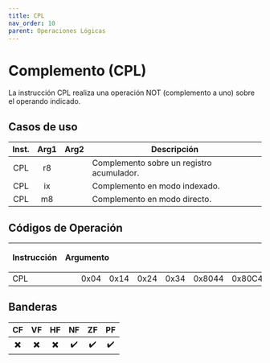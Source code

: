 ```yaml
---
title: CPL
nav_order: 10
parent: Operaciones Lógicas
---
```


# Complemento (CPL)

La instrucción CPL realiza una operación NOT (complemento a uno) sobre el operando indicado.

## Casos de uso

| Inst. | Arg1 | Arg2 | Descripción                         |
|:-----:|:----:|:----:|-------------------------------------|
| CPL   | r8   |      | Complemento sobre un registro acumulador.      |
| CPL   | ix   |      | Complemento en modo indexado.       |
| CPL   | m8   |      | Complemento en modo directo.        |

## Códigos de Operación

<table>
    <thead>
        <tr>
            <th rowspan=3 style="text-align: left;">Instrucción</th>
            <th rowspan=3 colspan=8 style="text-align: left;">Argumento</th>
            <th rowspan=2 style="text-align: center;">Inmediato</th>
            <th rowspan=2 style="text-align: center;">Inherente</th>
            <th colspan=3 style="text-align: center;">Acumuladores</th>
            <th rowspan=2 style="text-align: center;">Directo</th>
            <th colspan=2 style="text-align: center;">Indexado</th>
        </tr>   
        <tr>
            <th style="text-align: center;">A</th>
            <th style="text-align: center;">B</th>
            <th style="text-align: center;">C</th>
            <th style="text-align: center;">IX</th>
            <th style="text-align: center;">IY</th>
        </tr>
    </thead>
    <tbody>
        <tr>
            <td rowspan=3 style="text-align: left;">CPL</td>
            <td style="text-align: center;"></td>
            <td style="text-align: center;"></td>
            <td style="text-align: center;">0x04</td>
            <td style="text-align: center;">0x14</td>
            <td style="text-align: center;">0x24</td>
            <td style="text-align: center;">0x34</td>
            <td style="text-align: center;">0x8044</td>
            <td style="text-align: center;">0x80C4</td>
        </tr>
    </tbody>
</table>

## Banderas

| CF  | VF  | HF  | NF  | ZF  | PF  |
|:---:|:---:|:---:|:---:|:---:|:---:|
| ✖️  | ✖️  | ✖️  | ✔️  | ✔️  | ✔️  |
